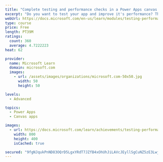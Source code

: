 ```yaml
---
title: "Complete testing and performance checks in a Power Apps canvas app"
excerpt: "Do you want to test your app and improve it's performance? This module will help you understand how to test an app and improve performance."
webUrl: https://docs.microsoft.com/en-us/learn/modules/testing-performance-checks-powerapps/
type: course
price: Free
length: PT39M
ratings:
  count: 360
  average: 4.7222223
heat: 62

provider:
  name: Microsoft Learn
  domain: microsoft.com
  images:
    - url: /assets/images/organizations/microsoft.com-50x50.jpg
      width: 50
      height: 50

levels:
  - Advanced

topics:
  - Power Apps
  - Canvas apps

images:
  - url: https://docs.microsoft.com/learn/achievements/testing-performance-checks-social.png
    width: 800
    height: 400
    isCached: true

secured: "9fgNJqukPnND83OQrD5LgxYRdT7JZfB4xOhUhJiLAVcJEyllSgCuNZ5zE3Lwjw5AuDEKQ+zQ/dcZJyb5D9EMo/SVi8okJZtLofiifXax7XeVgi2FlWzeB/+fMCPx6SmOZqHn3WJ/dmFT9rOFJDOxFXampKn74mM6g20OXtt9QH1X6Mj5zyFl5uyHkONUIAH9EjEzimZm51wtmJH6BSjdBCpzDHTFsZyg+qDemZktZz2WpOOKSNGUBkGvkZwAduZRXW2HFuFy8Cv7yB3ontsRGJJTt6fyA2TjT0cyhqLt1WXlaGb6MGtVvkPv2ZyTg/D+adjLr869P4uKydYFeb2T2+/+X3uikGuRmmNuu4lHXUYRGbdeosFjsALI1rWDIcV26lSC7EdG/N1iEVf8smSrBA==;fmskGCRpgNeN5mrWfdbfpA=="
---
```


